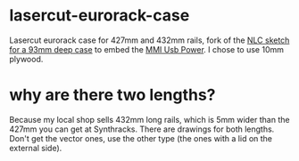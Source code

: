 # lasercut-eurorack-case
Lasercut eurorack case for 427mm and 432mm rails, fork of the [NLC sketch for a 93mm deep case](https://www.thingiverse.com/thing:1205913/files) to embed the [MMI Usb Power](https://pushermanproductions.com/product/mmi-modular-usb-power-supply/). I chose to use 10mm plywood. 
# why are there two lengths?
Because my local shop sells 432mm long rails, which is 5mm wider than the 427mm you can get at Synthracks. There are drawings for both lengths. Don't get the vector ones, use the other type (the ones with a lid on the external side). 

